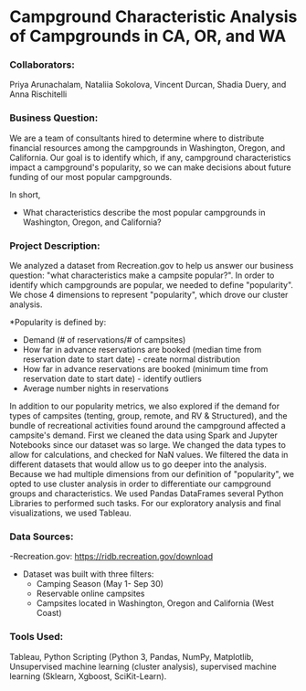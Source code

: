 # Campground Characteristic Analysis of Campgrounds in CA, OR, and WA

### Collaborators: 

Priya Arunachalam, Nataliia Sokolova, Vincent Durcan, Shadia Duery, and Anna Rischitelli

### Business Question:

We are a team of consultants hired to determine where to distribute financial resources among the campgrounds in Washington, Oregon, and California. Our goal is to identify which, if any, campground characteristics impact a campground's popularity, so we can make decisions about future funding of our most popular campgrounds.

In short,
- What characteristics describe the most popular campgrounds in Washington, Oregon, and California?

### Project Description:

We analyzed a dataset from Recreation.gov to help us answer our business question: "what characteristics make a campsite popular?". In order to identify which campgrounds are popular, we needed to define "popularity". We chose 4 dimensions to represent "popularity", which drove our cluster analysis.

*Popularity is defined by:

- Demand (# of reservations/# of campsites)
- How far in advance reservations are booked (median time from reservation date to start date) - create normal distribution
- How far in advance reservations are booked (minimum time from reservation date to start date) - identify outliers
- Average number nights in reservations

In addition to our popularity metrics, we also explored if the demand for types of campsites (tenting, group, remote, and RV & Structured), and the bundle of recreational activities found around the campground affected a campsite's demand. First we cleaned the data using Spark and Jupyter Notebooks since our dataset was so large. We changed the data types to allow for calculations, and checked for NaN values. We filtered the data in different datasets that would allow us to go deeper into the analysis. Because we had multiple dimensions from our definition of "popularity", we opted to use cluster analysis in order to differentiate our campground groups and characteristics. We used Pandas DataFrames several Python Libraries to performed such tasks. For our exploratory analysis and final visualizations, we used Tableau. 

### Data Sources:
-Recreation.gov: https://ridb.recreation.gov/download
- Dataset was built with three filters:
    - Camping Season (May 1- Sep 30)
    - Reservable online campsites
    - Campsites located in Washington, Oregon and California (West Coast)

### Tools Used:
Tableau, Python Scripting (Python 3, Pandas, NumPy, Matplotlib, Unsupervised machine learning (cluster analysis), supervised machine learning (Sklearn, Xgboost, SciKit-Learn).
